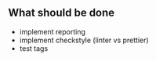 ## What should be done
- implement reporting
- implement checkstyle (linter vs prettier)
- test tags
